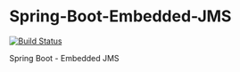 # Spring-Boot-Embedded-JMS

[![Build Status](https://travis-ci.org/Turreta/Spring-Boot-Embedded-JMS.svg?branch=master)](https://travis-ci.org/Turreta/Spring-Boot-Embedded-JMS)

Spring Boot - Embedded JMS
